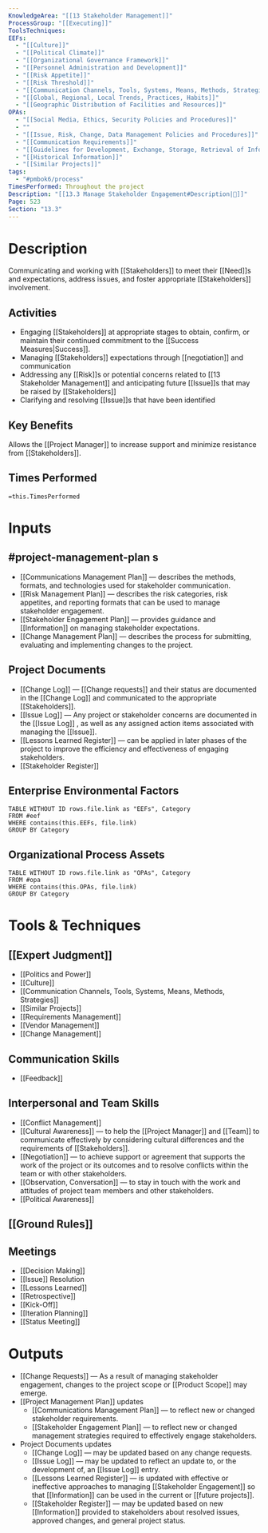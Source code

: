 ```yaml
---
KnowledgeArea: "[[13 Stakeholder Management]]"
ProcessGroup: "[[Executing]]"
ToolsTechniques: 
EEFs:
  - "[[Culture]]"
  - "[[Political Climate]]"
  - "[[Organizational Governance Framework]]"
  - "[[Personnel Administration and Development]]"
  - "[[Risk Appetite]]"
  - "[[Risk Threshold]]"
  - "[[Communication Channels, Tools, Systems, Means, Methods, Strategies]]"
  - "[[Global, Regional, Local Trends, Practices, Habits]]"
  - "[[Geographic Distribution of Facilities and Resources]]"
OPAs:
  - "[[Social Media, Ethics, Security Policies and Procedures]]"
  - ""
  - "[[Issue, Risk, Change, Data Management Policies and Procedures]]"
  - "[[Communication Requirements]]"
  - "[[Guidelines for Development, Exchange, Storage, Retrieval of Information]]"
  - "[[Historical Information]]"
  - "[[Similar Projects]]"
tags:
  - "#pmbok6/process"
TimesPerformed: Throughout the project
Description: "[[13.3 Manage Stakeholder Engagement#Description|📝]]"
Page: 523
Section: "13.3"
---
```

# Description
Communicating and working with [[Stakeholders]] to meet their [[Need]]s and expectations, address issues, and foster appropriate [[Stakeholders]] involvement.
## Activities
- Engaging [[Stakeholders]] at appropriate stages to obtain, confirm, or maintain their continued commitment to the [[Success Measures|Success]].
- Managing [[Stakeholders]] expectations through [[negotiation]] and communication
- Addressing any [[Risk]]s or potential concerns related to [[13 Stakeholder Management]] and anticipating future [[Issue]]s that may be raised by [[Stakeholders]]
- Clarifying and resolving [[Issue]]s that have been identified
## Key Benefits
Allows the [[Project Manager]] to increase support and minimize resistance from [[Stakeholders]].
## Times Performed
`=this.TimesPerformed`
# Inputs
## #project-management-plan s
- [[Communications Management Plan]] — describes the methods, formats, and technologies used for stakeholder communication.
- [[Risk Management Plan]] — describes the risk categories, risk appetites, and reporting formats that can be used to manage stakeholder engagement.
- [[Stakeholder Engagement Plan]] — provides guidance and [[Information]] on managing stakeholder expectations.
- [[Change Management Plan]] — describes the process for submitting, evaluating and implementing changes to the project.
## Project Documents
- [[Change Log]] — [[Change requests]] and their status are documented in the [[Change Log]] and communicated to the appropriate [[Stakeholders]].
- [[Issue Log]] — Any project or stakeholder concerns are documented in the [[Issue Log]] , as well as any assigned action items associated with managing the [[Issue]].
- [[Lessons Learned Register]] — can be applied in later phases of the project to improve the efficiency and effectiveness of engaging stakeholders.
- [[Stakeholder Register]]
## Enterprise Environmental Factors
```dataview
TABLE WITHOUT ID rows.file.link as "EEFs", Category
FROM #eef
WHERE contains(this.EEFs, file.link)
GROUP BY Category
```
## Organizational Process Assets
```dataview
TABLE WITHOUT ID rows.file.link as "OPAs", Category
FROM #opa
WHERE contains(this.OPAs, file.link)
GROUP BY Category
```
# Tools & Techniques
## [[Expert Judgment]]
- [[Politics and Power]]
- [[Culture]]
- [[Communication Channels, Tools, Systems, Means, Methods, Strategies]]
- [[Similar Projects]]
- [[Requirements Management]]
- [[Vendor Management]]
- [[Change Management]]
## Communication Skills
- [[Feedback]]
## Interpersonal and Team Skills
- [[Conflict Management]]
- [[Cultural Awareness]] — to help the [[Project Manager]] and [[Team]] to communicate effectively by considering cultural differences and the requirements of [[Stakeholders]].
- [[Negotiation]]  — to achieve support or agreement that supports the work of the project or its outcomes and to resolve conflicts within the team or with other stakeholders.
- [[Observation, Conversation]] — to stay in touch with the work and attitudes of project team members and other stakeholders.
- [[Political Awareness]]
## [[Ground Rules]]
## Meetings
- [[Decision Making]]
- [[Issue]] Resolution
- [[Lessons Learned]]
- [[Retrospective]]
- [[Kick-Off]]
- [[Iteration Planning]]
- [[Status Meeting]]
# Outputs
- [[Change Requests]] — As a result of managing stakeholder engagement, changes to the project scope or [[Product Scope]] may emerge.
- [[Project Management Plan]] updates
	- [[Communications Management Plan]] — to reflect new or changed stakeholder requirements.
	- [[Stakeholder Engagement Plan]] — to reflect new or changed management strategies required to effectively engage stakeholders.
- Project Documents updates
	- [[Change Log]] — may be updated based on any change requests.
	- [[Issue Log]] — may be updated to reflect an update to, or the development of, an [[Issue Log]]  entry.
	- [[Lessons Learned Register]] — is updated with effective or ineffective approaches to managing [[Stakeholder Engagement]] so that [[Information]] can be used in the current or [[future projects]].
	- [[Stakeholder Register]] — may be updated based on new [[Information]] provided to stakeholders about resolved issues, approved changes, and general project status.